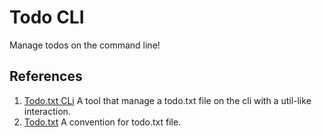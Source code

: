 # Todo CLI

Manage todos on the command line!

## References

1. [Todo.txt CLi](https://github.com/todotxt/todo.txt-cli) A tool that manage a todo.txt file on the cli with a util-like interaction.
2. [Todo.txt](https://github.com/todotxt/todo.txt) A convention for todo.txt file.
